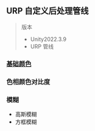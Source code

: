 
## URP 自定义后处理管线
> 版本
> - Unity2022.3.9     
> - URP 管线



### [基础颜色](https://github.com/721802711/B_Post.github.io/tree/main/Assets/B_Post/01_Color)  


### 色相颜色对比度


### 模糊
- 高斯模糊
- 方框模糊

